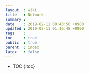 ```yaml
---
layout  : wiki
title   : Network
summary : 
date    : 2019-02-11 00:43:50 +0900
updated : 2019-02-11 01:16:48 +0900
tags    : 
toc     : true
public  : true
parent  : index
latex   : false
---
```

* TOC
{:toc}

